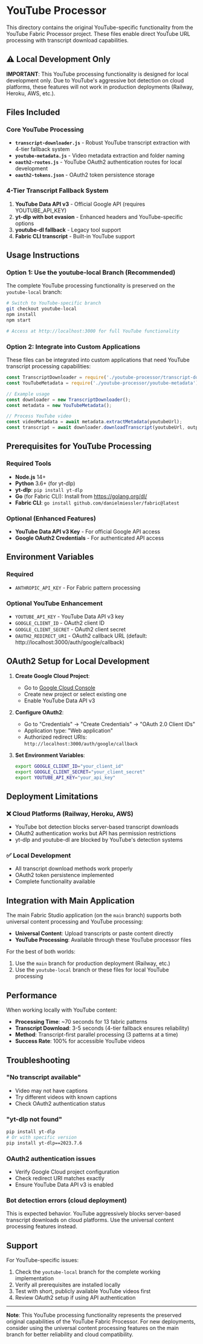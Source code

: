 # YouTube Processor

This directory contains the original YouTube-specific functionality from the YouTube Fabric Processor project. These files enable direct YouTube URL processing with transcript download capabilities.

## ⚠️ Local Development Only

**IMPORTANT**: This YouTube processing functionality is designed for local development only. Due to YouTube's aggressive bot detection on cloud platforms, these features will not work in production deployments (Railway, Heroku, AWS, etc.).

## Files Included

### Core YouTube Processing
- **`transcript-downloader.js`** - Robust YouTube transcript extraction with 4-tier fallback system
- **`youtube-metadata.js`** - Video metadata extraction and folder naming
- **`oauth2-routes.js`** - YouTube OAuth2 authentication routes for local development
- **`oauth2-tokens.json`** - OAuth2 token persistence storage

### 4-Tier Transcript Fallback System
1. **YouTube Data API v3** - Official Google API (requires YOUTUBE_API_KEY)
2. **yt-dlp with bot evasion** - Enhanced headers and YouTube-specific options
3. **youtube-dl fallback** - Legacy tool support
4. **Fabric CLI transcript** - Built-in YouTube support

## Usage Instructions

### Option 1: Use the youtube-local Branch (Recommended)
The complete YouTube processing functionality is preserved on the `youtube-local` branch:

```bash
# Switch to YouTube-specific branch
git checkout youtube-local
npm install
npm start

# Access at http://localhost:3000 for full YouTube functionality
```

### Option 2: Integrate into Custom Applications
These files can be integrated into custom applications that need YouTube transcript processing capabilities:

```javascript
const TranscriptDownloader = require('./youtube-processor/transcript-downloader');
const YouTubeMetadata = require('./youtube-processor/youtube-metadata');

// Example usage
const downloader = new TranscriptDownloader();
const metadata = new YouTubeMetadata();

// Process YouTube video
const videoMetadata = await metadata.extractMetadata(youtubeUrl);
const transcript = await downloader.downloadTranscript(youtubeUrl, outputDir);
```

## Prerequisites for YouTube Processing

### Required Tools
- **Node.js** 14+
- **Python** 3.6+ (for yt-dlp)
- **yt-dlp**: `pip install yt-dlp`
- **Go** (for Fabric CLI): Install from https://golang.org/dl/
- **Fabric CLI**: `go install github.com/danielmiessler/fabric@latest`

### Optional (Enhanced Features)
- **YouTube Data API v3 Key** - For official Google API access
- **Google OAuth2 Credentials** - For authenticated API access

## Environment Variables

### Required
- `ANTHROPIC_API_KEY` - For Fabric pattern processing

### Optional YouTube Enhancement
- `YOUTUBE_API_KEY` - YouTube Data API v3 key
- `GOOGLE_CLIENT_ID` - OAuth2 client ID
- `GOOGLE_CLIENT_SECRET` - OAuth2 client secret
- `OAUTH2_REDIRECT_URI` - OAuth2 callback URL (default: http://localhost:3000/auth/google/callback)

## OAuth2 Setup for Local Development

1. **Create Google Cloud Project**:
   - Go to [Google Cloud Console](https://console.cloud.google.com)
   - Create new project or select existing one
   - Enable YouTube Data API v3

2. **Configure OAuth2**:
   - Go to "Credentials" → "Create Credentials" → "OAuth 2.0 Client IDs"
   - Application type: "Web application"
   - Authorized redirect URIs: `http://localhost:3000/auth/google/callback`

3. **Set Environment Variables**:
   ```bash
   export GOOGLE_CLIENT_ID="your_client_id"
   export GOOGLE_CLIENT_SECRET="your_client_secret"
   export YOUTUBE_API_KEY="your_api_key"
   ```

## Deployment Limitations

### ❌ Cloud Platforms (Railway, Heroku, AWS)
- YouTube bot detection blocks server-based transcript downloads
- OAuth2 authentication works but API has permission restrictions
- yt-dlp and youtube-dl are blocked by YouTube's detection systems

### ✅ Local Development
- All transcript download methods work properly
- OAuth2 token persistence implemented
- Complete functionality available

## Integration with Main Application

The main Fabric Studio application (on the `main` branch) supports both universal content processing and YouTube processing:

- **Universal Content**: Upload transcripts or paste content directly
- **YouTube Processing**: Available through these YouTube processor files

For the best of both worlds:
1. Use the `main` branch for production deployment (Railway, etc.)
2. Use the `youtube-local` branch or these files for local YouTube processing

## Performance

When working locally with YouTube content:
- **Processing Time**: ~70 seconds for 13 fabric patterns
- **Transcript Download**: 3-5 seconds (4-tier fallback ensures reliability)
- **Method**: Transcript-first parallel processing (3 patterns at a time)
- **Success Rate**: 100% for accessible YouTube videos

## Troubleshooting

### "No transcript available"
- Video may not have captions
- Try different videos with known captions
- Check OAuth2 authentication status

### "yt-dlp not found"
```bash
pip install yt-dlp
# Or with specific version
pip install yt-dlp==2023.7.6
```

### OAuth2 authentication issues
- Verify Google Cloud project configuration
- Check redirect URI matches exactly
- Ensure YouTube Data API v3 is enabled

### Bot detection errors (cloud deployment)
This is expected behavior. YouTube aggressively blocks server-based transcript downloads on cloud platforms. Use the universal content processing features instead.

## Support

For YouTube-specific issues:
1. Check the `youtube-local` branch for the complete working implementation
2. Verify all prerequisites are installed locally
3. Test with short, publicly available YouTube videos first
4. Review OAuth2 setup if using API authentication

---

**Note**: This YouTube processing functionality represents the preserved original capabilities of the YouTube Fabric Processor. For new deployments, consider using the universal content processing features on the main branch for better reliability and cloud compatibility.